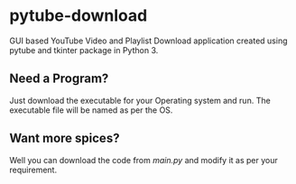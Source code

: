 # pytube-download
GUI based YouTube Video and Playlist Download application created using pytube and tkinter package in Python 3.

## Need a Program?
Just download the executable for your Operating system and run. The executable file will be named as per the OS.

## Want more spices?
Well you can download the code from *main.py* and modify it as per your requirement.
